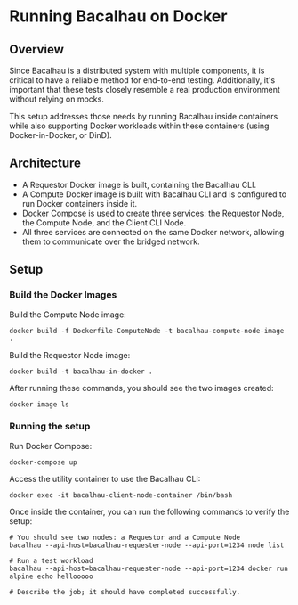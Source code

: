 # Running Bacalhau on Docker

## Overview

Since Bacalhau is a distributed system with multiple components, it is critical to have a reliable method for end-to-end testing. Additionally, it's important that these tests closely resemble a real production environment without relying on mocks.

This setup addresses those needs by running Bacalhau inside containers while also supporting Docker workloads within these containers (using Docker-in-Docker, or DinD).

## Architecture

- A Requestor Docker image is built, containing the Bacalhau CLI.
- A Compute Docker image is built with Bacalhau CLI and is configured to run Docker containers inside it.
- Docker Compose is used to create three services: the Requestor Node, the Compute Node, and the Client CLI Node.
- All three services are connected on the same Docker network, allowing them to communicate over the bridged network.

## Setup

### Build the Docker Images

Build the Compute Node image:
```shell
docker build -f Dockerfile-ComputeNode -t bacalhau-compute-node-image .
```


Build the Requestor Node image:
```shell
docker build -t bacalhau-in-docker .
```

After running these commands, you should see the two images created:
```shell
docker image ls
```

### Running the setup

Run Docker Compose:
```shell
docker-compose up
```

Access the utility container to use the Bacalhau CLI:
```shell
docker exec -it bacalhau-client-node-container /bin/bash
```

Once inside the container, you can run the following commands to verify the setup:
```shell
# You should see two nodes: a Requestor and a Compute Node
bacalhau --api-host=bacalhau-requester-node --api-port=1234 node list
```

```shell
# Run a test workload
bacalhau --api-host=bacalhau-requester-node --api-port=1234 docker run alpine echo hellooooo

# Describe the job; it should have completed successfully.
```
